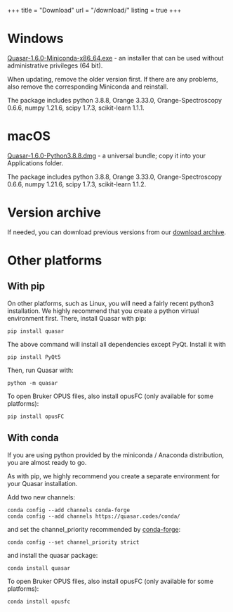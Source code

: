 +++
title = "Download"
url = "/download/"
listing = true
+++

Windows
=======

[Quasar-1.6.0-Miniconda-x86_64.exe](https://download.biolab.si/download/files/quasar/Quasar-1.6.0-Miniconda-x86_64.exe) - an
installer that can be used without administrative privileges (64 bit).

When updating, remove the older version first. If there are any problems, also remove the corresponding Miniconda and reinstall.

The package includes python 3.8.8,
Orange 3.33.0, Orange-Spectroscopy 0.6.6, numpy 1.21.6,
scipy 1.7.3, scikit-learn 1.1.1.

macOS
=====

[Quasar-1.6.0-Python3.8.8.dmg](https://download.biolab.si/download/files/quasar/Quasar-1.6.0-Python3.8.8.dmg) - a universal
bundle; copy it into your Applications folder.

The package includes python 3.8.8,
Orange 3.33.0, Orange-Spectroscopy 0.6.6, numpy 1.21.6,
scipy 1.7.3, scikit-learn 1.1.2.

Version archive
===============

If needed, you can download previous versions from our [download archive](https://download.biolab.si/download/files/quasar/).

Other platforms
===============

With pip
--------

On other platforms, such as Linux, you will need a fairly recent python3 installation.
We highly recommend that you create a python virtual environment first. 
There, install Quasar with pip:

    pip install quasar
    
The above command will install all dependencies except PyQt. Install it with

    pip install PyQt5

Then, run Quasar with:

    python -m quasar

To open Bruker OPUS files, also install opusFC (only available for some platforms):

    pip install opusFC

With conda
----------

If you are using python provided by the miniconda / Anaconda distribution, you are almost ready to go.

As with pip, we highly recommend you create a separate environment for your Quasar installation.

Add two new channels:

    conda config --add channels conda-forge
    conda config --add channels https://quasar.codes/conda/

and set the channel_priority recommended by [conda-forge](https://conda-forge.org/docs/user/tipsandtricks.html#how-to-fix-it):

    conda config --set channel_priority strict

and install the quasar package:

    conda install quasar

To open Bruker OPUS files, also install opusFC (only available for some platforms):

    conda install opusfc

